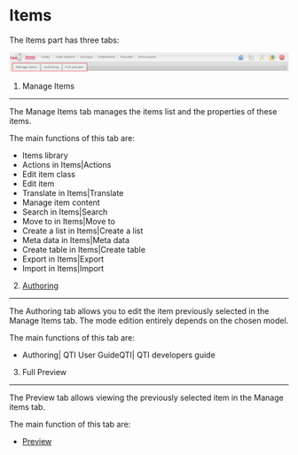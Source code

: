 <!--
parent: 'User Guide'
created_at: '2011-03-11 15:03:00'
updated_at: '2014-04-09 01:41:41'
authors:
    - 'Armando Estañol'
contributors:
    - 'Franck Gismondi'
tags:
    - 'Legacy User Guide:Items'
    - 'Legacy User Guide'
-->



Items
=====

The Items part has three tabs:

![](../resources/items-tabs.png)

1. Manage Items
-------------------

The Manage Items tab manages the items list and the properties of these items.

The main functions of this tab are:

-   Items library
-   Actions in Items|Actions
-   Edit item class
-   Edit item
-   Translate in Items|Translate
-   Manage item content
-   Search in Items|Search
-   Move to in Items|Move to
-   Create a list in Items|Create a list
-   Meta data in Items|Meta data
-   Create table in Items|Create table
-   Export in Items|Export
-   Import in Items|Import

2. [Authoring](../items/authoring.md)
----------------

The Authoring tab allows you to edit the item previously selected in the Manage Items tab. The mode edition entirely depends on the chosen model.

The main functions of this tab are:

-   Authoring| QTI User GuideQTI| QTI developers guide

3. Full Preview
-------------------

The Preview tab allows viewing the previously selected item in the Manage items tab.

The main function of this tab are:

-   [Preview](../items/preview.md)



